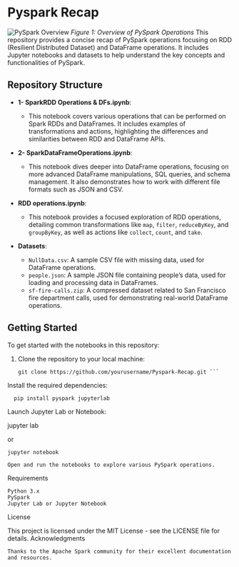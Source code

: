 # Pyspark Recap

![PySpark Overview](Spark-Recap/61515pyspark-filter.png)
*Figure 1: Overview of PySpark Operations*
This repository provides a concise recap of PySpark operations focusing on RDD (Resilient Distributed Dataset) and DataFrame operations. It includes Jupyter notebooks and datasets to help understand the key concepts and functionalities of PySpark.

## Repository Structure

- **1- SparkRDD Operations & DFs.ipynb**: 
  - This notebook covers various operations that can be performed on Spark RDDs and DataFrames. It includes examples of transformations and actions, highlighting the differences and similarities between RDD and DataFrame APIs.

- **2- SparkDataFrameOperations.ipynb**:
  - This notebook dives deeper into DataFrame operations, focusing on more advanced DataFrame manipulations, SQL queries, and schema management. It also demonstrates how to work with different file formats such as JSON and CSV.

- **RDD operations.ipynb**:
  - This notebook provides a focused exploration of RDD operations, detailing common transformations like `map`, `filter`, `reduceByKey`, and `groupByKey`, as well as actions like `collect`, `count`, and `take`.

- **Datasets**:
  - `NullData.csv`: A sample CSV file with missing data, used for DataFrame operations.
  - `people.json`: A sample JSON file containing people’s data, used for loading and processing data in DataFrames.
  - `sf-fire-calls.zip`: A compressed dataset related to San Francisco fire department calls, used for demonstrating real-world DataFrame operations.

## Getting Started

To get started with the notebooks in this repository:

1. Clone the repository to your local machine:
   ```
   git clone https://github.com/yourusername/Pyspark-Recap.git ```

Install the required dependencies:
```
  pip install pyspark jupyterlab
```


Launch Jupyter Lab or Notebook:

jupyter lab

or
    
    jupyter notebook

    Open and run the notebooks to explore various PySpark operations.

Requirements

    Python 3.x
    PySpark
    Jupyter Lab or Jupyter Notebook

License

This project is licensed under the MIT License - see the LICENSE file for details.
Acknowledgments

    Thanks to the Apache Spark community for their excellent documentation and resources.
